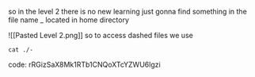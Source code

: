 so in the level 2 there is no new learning just gonna find something in the file name _ located in home directory

![[Pasted Level 2.png]]
so to access dashed files we use

```
cat ./-
```

code:
rRGizSaX8Mk1RTb1CNQoXTcYZWU6lgzi